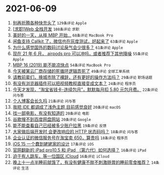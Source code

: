 # 2021-06-09

1. [别再折腾各种快充头了](https://www.v2ex.com/t/782291) `129条评论` `Apple`
1. [[求职]Web 全栈开发](https://www.v2ex.com/t/782290) `108条评论` `求职`
1. [美好的一天，从摔 MBP 开始...](https://www.v2ex.com/t/782320) `68条评论` `MacBook Pro`
1. [闲鱼支持 Callkit 了，微信也在灰度测试，好起来了](https://www.v2ex.com/t/782382) `63条评论` `Apple`
1. [为什么感觉国外的数码讨论戾气会少很多？](https://www.v2ex.com/t/782317) `61条评论` `Apple`
1. [现在 21 年 6 月， airpods pro 可以冲吗，或者推荐下其他降噪](https://www.v2ex.com/t/782310) `55条评论` `Apple`
1. [MBP 16 (2019) 能不能凉快点](https://www.v2ex.com/t/782299) `54条评论` `MacBook Pro`
1. [今天被某云厂商存储的死循环逻辑弄死了](https://www.v2ex.com/t/782414) `49条评论` `全球工单系统`
1. [请教前辈们，换城市除了裸辞，还有更好的操作方法吗？](https://www.v2ex.com/t/782313) `29条评论` `职场话题`
1. [有没有浏览器插件可以把视频教程直接变成文本？](https://www.v2ex.com/t/782409) `24条评论` `程序员`
1. [今天才发现，“淘宝省钱卡-连续包月”，默默每月扣 5.80 元包月费。](https://www.v2ex.com/t/782440) `22条评论` `问与答`
1. [个人博客会长久吗](https://www.v2ex.com/t/782405) `21条评论` `问与答`
1. [我把 IDE 都调成了浅色主题 目前感觉良好](https://www.v2ex.com/t/782425) `20条评论` `macOS`
1. [找一部电影，有没有知道的](https://www.v2ex.com/t/782416) `20条评论` `电影`
1. [谷歌搜不到百度网盘网站](https://www.v2ex.com/t/782373) `20条评论` `Google`
1. [能不能查看自己已经被多少账户拉黑](https://www.v2ex.com/t/782294) `19条评论` `反馈`
1. [大家做后端开发时 会更改响应的 HTTP 状态码吗？](https://www.v2ex.com/t/782322) `18条评论` `问与答`
1. [企业认证的微信服务号在淘宝卖 650，算贵吗](https://www.v2ex.com/t/782321) `18条评论` `程序员`
1. [iOS 15 一个蠢到姥姥家的设计](https://www.v2ex.com/t/782300) `17条评论` `iOS`
1. [官网翻新的 iPad pro10.5 和 iPad （第六代）如何选择？](https://www.v2ex.com/t/782323) `16条评论` `iPad`
1. [迫于有人跳车，等一位国区 iCloud](https://www.v2ex.com/t/782293) `16条评论` `iCloud`
1. [晚上十一点半睡前就饿了，有没有健康不胖不刺激肠胃的睡前零食推荐？](https://www.v2ex.com/t/782396) `14条评论` `生活`
